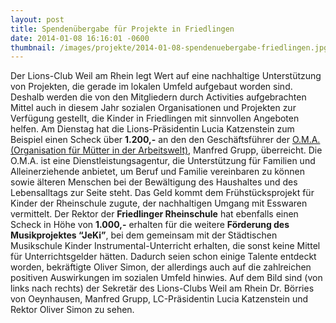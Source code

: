 ```yaml
---
layout: post
title: Spendenübergabe für Projekte in Friedlingen
date: 2014-01-08 16:16:01 -0600
thumbnail: /images/projekte/2014-01-08-spendenuebergabe-friedlingen.jpg
---
```


Der Lions-Club Weil am Rhein legt Wert auf eine nachhaltige Unterstützung von Projekten, die gerade im lokalen Umfeld aufgebaut worden sind. Deshalb werden die von den Mitgliedern durch Activities aufgebrachten Mittel auch in diesem Jahr sozialen Organisationen und Projekten zur Verfügung gestellt, die Kinder in Friedlingen mit sinnvollen Angeboten helfen. Am Dienstag hat die Lions-Präsidentin Lucia Katzenstein zum Beispiel einen Scheck über **1.200,-** an den den Geschäftsführer der [O.M.A. (Organisation für Mütter in der Arbeitswelt)](http://www.oma-weil.de/), Manfred Grupp, überreicht. Die O.M.A.  ist eine Dienstleistungsagentur, die Unterstützung für Familien und Alleinerziehende anbietet, um Beruf und Familie vereinbaren zu können sowie älteren Menschen bei der Bewältigung des Haushaltes und des Lebensalltags zur Seite steht. Das Geld kommt dem Frühstücksprojekt für Kinder der Rheinschule zugute, der nachhaltigen Umgang mit Esswaren vermittelt. Der Rektor der **Friedlinger Rheinschule** hat ebenfalls einen Scheck in Höhe von   **1.000,-** erhalten für die weitere **Förderung des Musikprojektes “JeKi”**, bei dem gemeinsam mit der Städtischen Musikschule Kinder Instrumental-Unterricht erhalten, die sonst keine Mittel für Unterrichtsgelder hätten. Dadurch seien schon einige Talente entdeckt worden, bekräftigte Oliver Simon, der allerdings auch auf die zahlreichen positiven Auswirkungen im sozialen Umfeld hinwies. Auf dem Bild sind (von links nach rechts) der Sekretär des Lions-Clubs Weil am Rhein Dr. Börries von Oeynhausen, Manfred Grupp, LC-Präsidentin Lucia Katzenstein und Rektor Oliver Simon zu sehen.